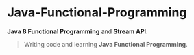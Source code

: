 # Java-Functional-Programming
**Java 8 Functional Programming** and **Stream API**.
> Writing code and learning **Java Functional Programming**.
